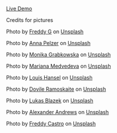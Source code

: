 <a href="https://alixiadae.github.io/saladbowl/"> Live Demo </a>

Credits for pictures

Photo by <a href="https://unsplash.com/@freddygmedia?utm_source=unsplash&utm_medium=referral&utm_content=creditCopyText">Freddy G</a> on <a href="https://unsplash.com/@freddygmedia?utm_source=unsplash&utm_medium=referral&utm_content=creditCopyText">Unsplash</a>

Photo by <a href="https://unsplash.com/@annapelzer?utm_source=unsplash&utm_medium=referral&utm_content=creditCopyText">Anna Pelzer</a> on <a href="https://unsplash.com/s/photos/salad?utm_source=unsplash&utm_medium=referral&utm_content=creditCopyText">Unsplash</a>
  
Photo by <a href="https://unsplash.com/@moniqa?utm_source=unsplash&utm_medium=referral&utm_content=creditCopyText">Monika Grabkowska</a> on <a href="https://unsplash.com/s/photos/salad?utm_source=unsplash&utm_medium=referral&utm_content=creditCopyText">Unsplash</a>

Photo by <a href="https://unsplash.com/@nobiteuntilphoto?utm_source=unsplash&utm_medium=referral&utm_content=creditCopyText">Mariana Medvedeva</a> on <a href="https://unsplash.com/s/photos/salad?utm_source=unsplash&utm_medium=referral&utm_content=creditCopyText">Unsplash</a>

Photo by <a href="https://unsplash.com/@louishansel?utm_source=unsplash&utm_medium=referral&utm_content=creditCopyText">Louis Hansel</a> on <a href="https://unsplash.com/s/photos/salad?utm_source=unsplash&utm_medium=referral&utm_content=creditCopyText">Unsplash</a>

Photo by <a href="https://unsplash.com/@dovilerm?utm_source=unsplash&utm_medium=referral&utm_content=creditCopyText">Dovile Ramoskaite</a> on <a href="https://unsplash.com/s/photos/salad?utm_source=unsplash&utm_medium=referral&utm_content=creditCopyText">Unsplash</a>

Photo by <a href="https://unsplash.com/@goumbik?utm_source=unsplash&utm_medium=referral&utm_content=creditCopyText">Lukas Blazek</a> on <a href="https://unsplash.com/s/photos/chopping-board?utm_source=unsplash&utm_medium=referral&utm_content=creditCopyText">Unsplash</a>

Photo by <a href="https://unsplash.com/@alex_andrews?utm_source=unsplash&utm_medium=referral&utm_content=creditCopyText">Alexander Andrews</a> on <a href="https://unsplash.com/s/photos/telephone?utm_source=unsplash&utm_medium=referral&utm_content=creditCopyText">Unsplash</a>
  
Photo by <a href="https://unsplash.com/@readysetfreddy?utm_source=unsplash&utm_medium=referral&utm_content=creditCopyText">Freddy Castro</a> on <a href="https://unsplash.com/s/photos/blank-menu?utm_source=unsplash&utm_medium=referral&utm_content=creditCopyText">Unsplash</a>
  